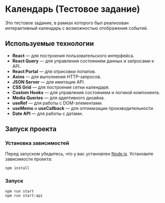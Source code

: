 # Календарь (Тестовое задание)

Это тестовое задание, в рамках которого был реализован интерактивный календарь с возможностью отображения событий.

## Используемые технологии

- **React** — для построения пользовательского интерфейса.
- **React Query** — для управления состоянием данных и запросами к API.
- **React Portal** — для отрисовки попапов.
- **Axios** — для выполнения HTTP-запросов.
- **JSON Server** — для имитации API.
- **CSS Grid** — для построения сетки календаря.
- **Custom Hooks** — для управления состоянием и логикой компонента.
- **Media Queries** — для адаптивного дизайна.
- **useRef** — для работы с DOM-элементами.
- **useMemo** и **useCallback** — для оптимизации производительности.
- **Date API** — для работы с датами.

## Запуск проекта

### Установка зависимостей

Перед запуском убедитесь, что у вас установлен [Node.js](https://nodejs.org/). Установите зависимости проекта:

```bash
npm install
```

### Запуск
```bash
npm run start
npm run start:api
```
